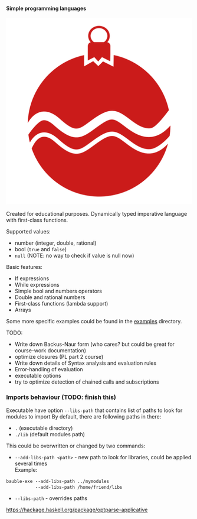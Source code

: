 #### Simple programming languages

![Yeah, this is bauble](/icon.png?s=200)

Created for educational purposes.
Dynamically typed imperative language with first-class functions.

Supported values:
* number (integer, double, rational)
* bool (`true` and `false`)
* `null` (NOTE: no way to check if value is null now)

Basic features:
* If expressions
* While expressions
* Simple bool and numbers operators
* Double and rational numbers
* First-class functions (lambda support)
* Arrays

Some more specific examples could be found in the [examples](examples) directory.


TODO:
* Write down Backus-Naur form
  (who cares? but could be great for course-work documentation)
* optimize closures (PL part 2 course)
* Write down details of Syntax analysis and evaluation rules
* Error-handling of evaluation
* executable options
* try to optimize detection of chained calls and subscriptions




### Imports behaviour (TODO: finish this)
Executable have option `--libs-path` that contains
list of paths to look for modules to import
By default, there are following paths in there:
* `.`  (executable directory)
* `./lib`  (default modules path) 

This could be overwritten or changed by two commands:
* `--add-libs-path <path>` - new path to look for libraries, 
could be applied several times  
Example:
```
bauble-exe --add-libs-path ../mymodules
           --add-libs-path /home/friend/libs 
```
* `--libs-path` - overrides paths 




https://hackage.haskell.org/package/optparse-applicative